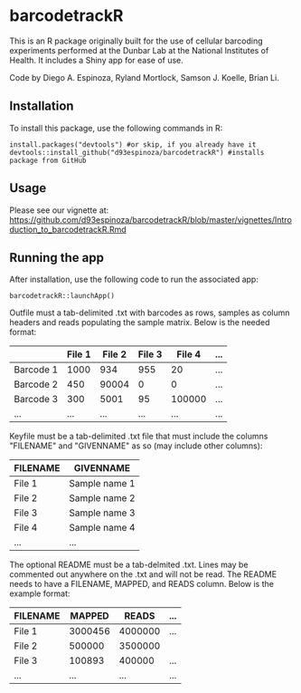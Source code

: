 # barcodetrackR

This is an R package originally built for the use of cellular barcoding experiments performed at the Dunbar Lab at the National Institutes of Health. It includes a Shiny app for ease of use.

Code by Diego A. Espinoza, Ryland Mortlock, Samson J. Koelle, Brian Li.

## Installation

To install this package, use the following commands in R:
```
install.packages("devtools") #or skip, if you already have it
devtools::install_github("d93espinoza/barcodetrackR") #installs package from GitHub
```

## Usage

Please see our vignette at: https://github.com/d93espinoza/barcodetrackR/blob/master/vignettes/Introduction_to_barcodetrackR.Rmd



## Running the app

After installation, use the following code to run the associated app:
```
barcodetrackR::launchApp()
```

Outfile must a tab-delimited .txt with barcodes as rows, samples as column headers and reads populating the sample matrix.
Below is the needed format:

|   | File 1 | File 2 | File 3 | File 4 | ... |
| ------------- | ------------- | ------------- | ------------- | ------------- | ----- |
| Barcode 1 | 1000 | 934 | 955 | 20 | ... |
| Barcode 2 | 450 | 90004 | 0 | 0 |... |
| Barcode 3  | 300 | 5001 | 95 | 100000 |... |
| ...  | ... | ... | ... | ... |... |



Keyfile must be a tab-delimited .txt file that must include the columns "FILENAME" and "GIVENNAME" as so (may include other columns):

| FILENAME | GIVENNAME |
| ------------- | ------------- |
| File 1 | Sample name 1 |
| File 2 | Sample name 2 | 
| File 3 | Sample name 3 |
| File 4  | Sample name 4 |
| ...  | ... |

The optional README must be a tab-delmited .txt. Lines may be commented out anywhere on the .txt and will not be read.
The README needs to have a FILENAME, MAPPED, and READS column.
Below is the example format:

|FILENAME | MAPPED | READS | ... |
| ------------- | ------------- | ------------- | ------------- |
| File 1 | 3000456 | 4000000 | ... |
| File 2 | 500000 | 3500000||... |
| File 3  | 100893 | 400000 | ... |
| ...  | ... | ... | ... |


